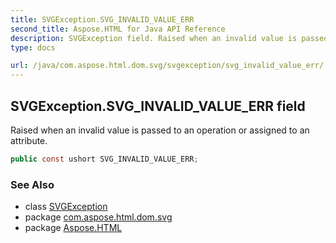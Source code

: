 ```yaml
---
title: SVGException.SVG_INVALID_VALUE_ERR
second_title: Aspose.HTML for Java API Reference
description: SVGException field. Raised when an invalid value is passed to an operation or assigned to an attribute
type: docs

url: /java/com.aspose.html.dom.svg/svgexception/svg_invalid_value_err/
---
```

## SVGException.SVG_INVALID_VALUE_ERR field

Raised when an invalid value is passed to an operation or assigned to an attribute.

```java
public const ushort SVG_INVALID_VALUE_ERR;
```

### See Also

* class [SVGException](../)
* package [com.aspose.html.dom.svg](../../../com.aspose.html.dom.svg/)
* package [Aspose.HTML](../../../)
